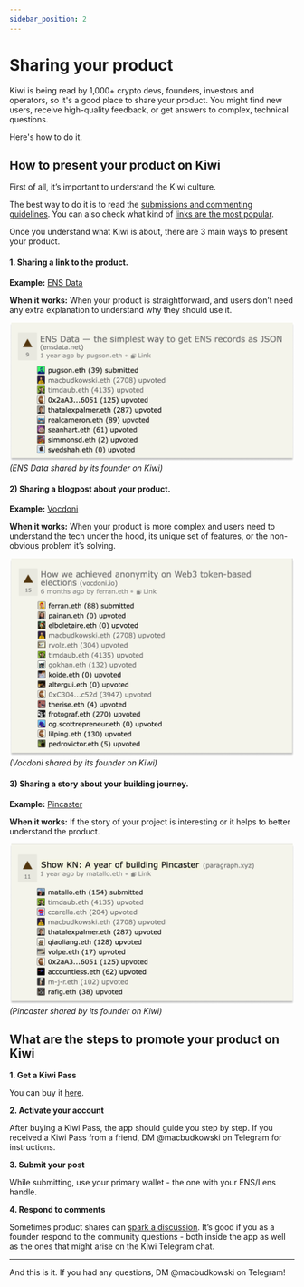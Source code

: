 ```yaml
---
sidebar_position: 2
---
```


# Sharing your product

Kiwi is being read by 1,000+ crypto devs, founders, investors and operators, so it's a good place to share your product. You might find new users, receive high-quality feedback, or get answers to complex, technical questions.

Here's how to do it.

## How to present your product on Kiwi

First of all, it’s important to understand the Kiwi culture.

The best way to do it is to read the <u>[submissions and commenting guidelines](https://news.kiwistand.com/guidelines?utm_source=kiwi_docs&utm_medium=website_owned&utm_campaign=sharing_products)</u>. You can also check what kind of <u>[links are the most popular](https://news.kiwistand.com/best?utm_source=kiwi_docs&utm_medium=website_owned&utm_campaign=sharing_products)</u>.

Once you understand what Kiwi is about, there are 3 main ways to present your product.

#### 1. Sharing a link to the product.

**Example:** <u>[ENS Data](https://ensdata.net/)</u>

**When it works:** When your product is straightforward, and users don’t need any extra explanation to understand why they should use it.

[![ENS Data](/img/ensdata.png)](https://news.kiwistand.com/stories?index=0x6475ecb80597b4ff55d1c4994159668e3d11caa8592979d18c375df4097550bc75b88e0a&utm_source=kiwi_docs&utm_medium=website_owned&utm_campaign=sharing_products)
_(ENS Data shared by its founder on Kiwi)_

#### 2) Sharing a blogpost about your product.

**Example:** <u>[Vocdoni](https://blog.vocdoni.io/anonymous-voting-token-based)</u>

**When it works:** When your product is more complex and users need to understand the tech under the hood, its unique set of features, or the non-obvious problem it’s solving.

[![Vocdoni](/img/vocdoni.png)](https://news.kiwistand.com/stories?index=0x65c2651436b36ccdf8d76627a8d9acaefbdfd823bbbd59e350e8fdc40ad8729b1edcc012&utm_source=kiwi_docs&utm_medium=website_owned&utm_campaign=sharing_products)
_(Vocdoni shared by its founder on Kiwi)_

#### 3) Sharing a story about your building journey.

**Example:** <u>[Pincaster](https://paragraph.xyz/@matallo/a-year-of-building-pincaster)</u>

**When it works:** If the story of your project is interesting or it helps to better understand the product.

[![Pincaster](/img/pincaster.png)](https://news.kiwistand.com/stories?index=0x6499a046b6c5f550ebd2a1ced495d293269cd90232e8214069f4f9133d2c5b261e34e30c&utm_source=kiwi_docs&utm_medium=website_owned&utm_campaign=sharing_products)
_(Pincaster shared by its founder on Kiwi)_

## What are the steps to promote your product on Kiwi

**1. Get a Kiwi Pass**

You can buy it <u>[here](https://news.kiwistand.com/kiwipass-mint?utm_source=kiwi_docs&utm_medium=website_owned&utm_campaign=sharing_products)</u>.

**2. Activate your account**

After buying a Kiwi Pass, the app should guide you step by step. If you received a Kiwi Pass from a friend, DM @macbudkowski on Telegram for instructions.

**3. Submit your post**

While submitting, use your primary wallet - the one with your ENS/Lens handle.

**4. Respond to comments**

Sometimes product shares can <u>[spark a discussion](https://news.kiwistand.com/stories?index=0x66866602378090fb374eb1212afba2a18a80fac785e4a8c97d9a14bc8f41dbd4e4d5add7&utm_source=kiwi_docs&utm_medium=website_owned&utm_campaign=sharing_products)</u>. It’s good if you as a founder respond to the community questions - both inside the app as well as the ones that might arise on the Kiwi Telegram chat.

---

And this is it. If you had any questions, DM @macbudkowski on Telegram!
